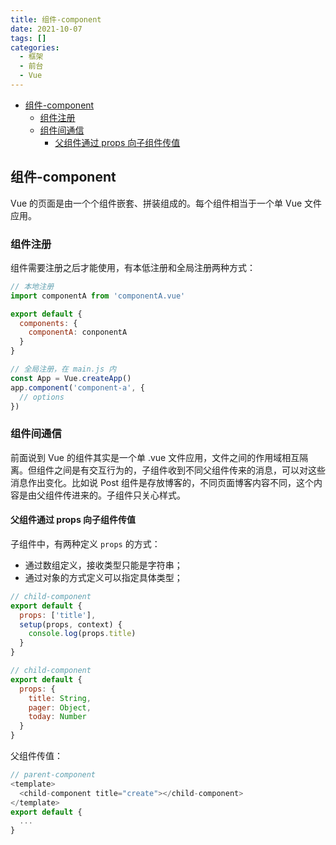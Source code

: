 ```yaml
---
title: 组件-component
date: 2021-10-07
tags: []
categories:
  - 框架
  - 前台
  - Vue
---
```


- [组件-component](#组件-component)
  - [组件注册](#组件注册)
  - [组件间通信](#组件间通信)
    - [父组件通过 props 向子组件传值](#父组件通过-props-向子组件传值)

## 组件-component

Vue 的页面是由一个个组件嵌套、拼装组成的。每个组件相当于一个单 Vue 文件应用。

### 组件注册

组件需要注册之后才能使用，有本低注册和全局注册两种方式：

```JavaScript
// 本地注册
import componentA from 'componentA.vue'

export default {
  components: {
    componentA: conponentA
  }
}

// 全局注册，在 main.js 内
const App = Vue.createApp()
app.component('component-a', {
  // options
})
```

### 组件间通信

前面说到 Vue 的组件其实是一个单 .vue 文件应用，文件之间的作用域相互隔离。但组件之间是有交互行为的，子组件收到不同父组件传来的消息，可以对这些消息作出变化。比如说 Post 组件是存放博客的，不同页面博客内容不同，这个内容是由父组件传进来的。子组件只关心样式。

#### 父组件通过 props 向子组件传值

子组件中，有两种定义 `props` 的方式：

- 通过数组定义，接收类型只能是字符串；
- 通过对象的方式定义可以指定具体类型；

```JavaScript
// child-component
export default {
  props: ['title'],
  setup(props, context) {
    console.log(props.title)
  }
}
```

```JavaScript
// child-component
export default {
  props: {
    title: String,
    pager: Object,
    today: Number
  }
}
```

父组件传值：

```JavaScript
// parent-component
<template>
  <child-component title="create"></child-component>
</template>
export default {
  ...
}
```
